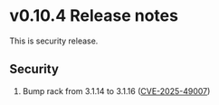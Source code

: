 # v0.10.4 Release notes

This is security release.

## Security

1. Bump rack from 3.1.14 to 3.1.16 ([CVE-2025-49007](https://github.com/advisories/GHSA-47m2-26rw-j2jw))
